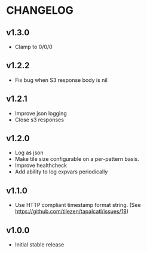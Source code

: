 CHANGELOG
=========

v1.3.0
------
* Clamp to 0/0/0

v1.2.2
------
* Fix bug when S3 response body is nil

v1.2.1
------
* Improve json logging
* Close s3 responses

v1.2.0
------
* Log as json
* Make tile size configurable on a per-pattern basis.
* Improve healthcheck
* Add ability to log expvars periodically

v1.1.0
------
* Use HTTP compliant timestamp format string. (See https://github.com/tilezen/tapalcatl/issues/18)

v1.0.0
------
* Initial stable release

